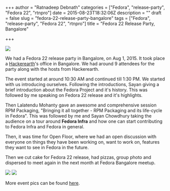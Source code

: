 +++
author = "Ratnadeep Debnath"
categories = ["Fedora", "release-party", "Fedora 22", "rtnpro"]
date = 2015-08-23T18:32:06Z
description = ""
draft = false
slug = "fedora-22-release-party-bangalore"
tags = ["Fedora", "release-party", "Fedora 22", "rtnpro"]
title = "Fedora 22 Release Party, Bangalore"

+++


![](https://farm1.staticflickr.com/733/20198748344_47bc4ee291_z_d.jpg)

We had a Fedora 22 release party in Bangalore, on Aug 1, 2015. It took
place a [Hackerearth](https://www.hackerearth.com/)'s office in Bangalore. We had around 9 attendees for
the party along with the hosts from Hackerearth.

The event started at around 10:30 AM and continued till 1:30 PM. We started
with us introducing ourselves. Following the introductions, Sayan giving a
brief introduction about the Fedora Project and it's history. This was
followed by me speaking on Fedora 22 release and it's highlights.

Then Lalatendu Mohanty gave an awesome and comprehensive session RPM Packaging,
"Bringing it all together - RPM Packaging and its life-cycle in Fedora".
This was followed by me and Sayan Chowdhury taking the audience on a tour
around **Fedora Infra** and how one can start contributing to Fedora Infra
and Fedora in general.

Then, it was time for Open Floor, where we had an open discussion with
everyone on things they have been working on, want to work on, features
they want to see in Fedora in the future.

Then we cut cake for Fedora 22 release, had pizzas, group photo and dispersed
to meet again in the next month at Fedora Bangalore meetup.

![](https://farm1.staticflickr.com/632/20200205503_c09533d499_z_d.jpg)
![](https://farm1.staticflickr.com/670/20633189938_b1efc1e7b8_z_d.jpg)

More event pics can be found [here](https://www.flickr.com/photos/rtnpro/albums/72157657243693910).

